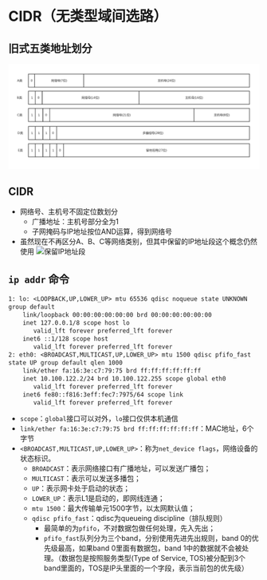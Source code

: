 # CIDR（无类型域间选路）

## 旧式五类地址划分

![CIDR之前的网络号、主机号划分](./resources/ip-address-classes.jpg)

## CIDR

* 网络号、主机号不固定位数划分
  * 广播地址：主机号部分全为1
  * 子网掩码与IP地址按位AND运算，得到网络号
* 虽然现在不再区分A、B、C等网络类别，但其中保留的IP地址段这个概念仍然使用
  ![保留IP地址段](./resources/reserved-ip-address.jpg)

## `ip addr` 命令

```
1: lo: <LOOPBACK,UP,LOWER_UP> mtu 65536 qdisc noqueue state UNKNOWN group default 
    link/loopback 00:00:00:00:00:00 brd 00:00:00:00:00:00
    inet 127.0.0.1/8 scope host lo
       valid_lft forever preferred_lft forever
    inet6 ::1/128 scope host 
       valid_lft forever preferred_lft forever
2: eth0: <BROADCAST,MULTICAST,UP,LOWER_UP> mtu 1500 qdisc pfifo_fast state UP group default qlen 1000
    link/ether fa:16:3e:c7:79:75 brd ff:ff:ff:ff:ff:ff
    inet 10.100.122.2/24 brd 10.100.122.255 scope global eth0
       valid_lft forever preferred_lft forever
    inet6 fe80::f816:3eff:fec7:7975/64 scope link 
       valid_lft forever preferred_lft forever
```

* `scope`：`global`接口可以对外，`lo`接口仅供本机通信
* `link/ether fa:16:3e:c7:79:75 brd ff:ff:ff:ff:ff:ff`：MAC地址，6个字节
* `<BROADCAST,MULTICAST,UP,LOWER_UP>`：称为`net_device flags`，网络设备的状态标识。
  * `BROADCAST`：表示网络接口有广播地址，可以发送广播包；
  * `MULTICAST`：表示可以发送多播包；
  * `UP`：表示网卡处于启动的状态；
  * `LOWER_UP`：表示L1是启动的，即网线连通；
  * `mtu 1500`：最大传输单元1500字节，以太网默认值；
  * `qdisc pfifo_fast`：qdisc为queueing discipline（排队规则）
    * 最简单的为`pfifo`，不对数据包做任何处理，先入先出；
    * `pfifo_fast`队列分为三个band，分别使用先进先出规则，band 0的优先级最高，如果band 0里面有数据包，band 1中的数据就不会被处理。（数据包是按照服务类型(Type of Service, TOS)被分配到3个band里面的，TOS是IP头里面的一个字段，表示当前包的优先级）